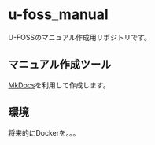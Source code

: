 # u-foss_manual
U-FOSSのマニュアル作成用リポジトリです。  

## マニュアル作成ツール
[MkDocs](https://squidfunk.github.io/mkdocs-material/getting-started/)を利用して作成します。

## 環境
将来的にDockerを。。。
